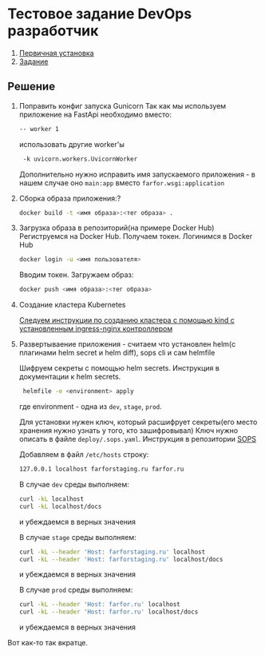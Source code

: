 # Тестовое задание DevOps разработчик

1. [Первичная установка](docs/project_install.md)
1. [Задание](docs/assignment.md)

## Решение

1. Поправить конфиг запуска Gunicorn
   Так как мы используем приложение на FastApi необходимо вместо:

   ```bash
   -- worker 1
   ```

   использовать другие worker'ы

   ```bash
    -k uvicorn.workers.UvicornWorker 
   ```

   Дополнительно нужно исправить имя запускаемого приложения - в нашем случае оно `main:app` вместо `farfor.wsgi:application`
2. Сборка образа приложения:?

   ```bash
   docker build -t <имя образа>:<тег образа> .
   ```

3. Загрузка образа в репозиторий(на примере Docker Hub)
    Региструемся на Docker Hub.
    Получаем токен.
    Логинимся в Docker Hub

    ```bash
    docker login -u <имя пользователя>
    ```

    Вводим токен.
    Загружаем образ:

    ```bash
    docker push <имя образа>:<тег образа>
    ```

4. Создание кластера Kubernetes

   [Следуем инструкции по созданию кластера с помощью kind c установленным ingress-nginx контроллером](https://kind.sigs.k8s.io/docs/user/ingress/#ingress-nginx)

5. Развертываение приложения - считаем что установлен helm(с плагинами helm secret и helm diff), sops cli и сам helmfile

    Шифруем секреты с помощью helm secrets. Инструкция в документации к helm secrets.

   ```bash
    helmfile -e <environment> apply
   ```

   где environment - одна из `dev`, `stage`, `prod`.

    Для установки нужен ключ, который расшифрует секреты(его место хранения нужно узнать у того, кто зашифровывал) Ключ нужно описать в файле `deploy/.sops.yaml`. Инструкция в репозитории [SOPS](https://github.com/getsops/sops)

    Добавляем в файл `/etc/hosts` строку:

    ```bash
    127.0.0.1 localhost farforstaging.ru farfor.ru
    ```

    В случае `dev` среды выполняем:

    ```bash
    curl -kL localhost
    curl -kL localhost/docs
    ```

    и убеждаемся в верных значения

    В случае `stage` среды выполняем:

    ```bash
    curl -kL --header 'Host: farforstaging.ru' localhost
    curl -kL --header 'Host: farforstaging.ru' localhost/docs
    ```

    и убеждаемся в верных значения

    В случае `prod` среды выполняем:

    ```bash
    curl -kL --header 'Host: farfor.ru' localhost
    curl -kL --header 'Host: farfor.ru' localhost/docs
    ```

    и убеждаемся в верных значения

Вот как-то так вкратце.
